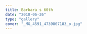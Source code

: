 ```yaml
---
title: Barbara s 60th
date: "2010-06-26"
type: "gallery"
cover: "_MG_4591_4739807183_o.jpg"
---
```

